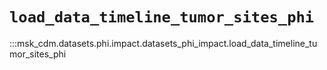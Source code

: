 # `load_data_timeline_tumor_sites_phi`

:::msk_cdm.datasets.phi.impact.datasets_phi_impact.load_data_timeline_tumor_sites_phi
